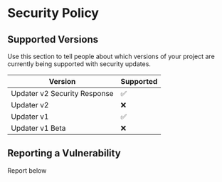 # Security Policy

## Supported Versions

Use this section to tell people about which versions of your project are
currently being supported with security updates.

| Version | Supported          |
| ------- | ------------------ |
| Updater v2 Security Response   | :white_check_mark: |
| Updater v2   | :x:                |
| Updater v1   | :white_check_mark: |
| Updater v1  Beta  | :x:                |

## Reporting a Vulnerability

Report below
